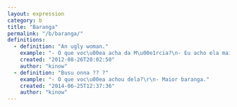 ```yaml
---
layout: expression
category: b
title: "Baranga"
permalink: "/b/baranga/"
definitions:
  - definition: "An ugly woman."
    example: "- O que voc\u00ea acha da M\u00e1rcia?\n- Eu acho ela maior baranga."
    created: "2012-08-26T20:02:50"
    author: "kinow"
  - definition: "Busu onna ?? ?"
    example: "- O que voc\u00ea achou dela?\r\n- Maior baranga."
    created: "2014-06-25T12:37:36"
    author: "kinow"
---
```

